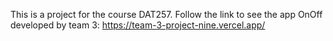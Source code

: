 This is a project for the course DAT257. 
Follow the link to see the app OnOff developed by team 3: https://team-3-project-nine.vercel.app/
